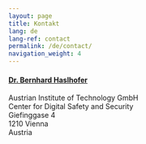 ```yaml
---
layout: page
title: Kontakt
lang: de
lang-ref: contact
permalink: /de/contact/
navigation_weight: 4
---
```


<div class="row">
	<div class="col s12 m12 l8">
		<div class = "card-panel">
			<h4><a href="http://bernhardhaslhofer.info">Dr. Bernhard Haslhofer</a></h4>
			Austrian Institute of Technology GmbH <br>
			Center for Digital Safety and Security  <br>
			Giefinggase 4  <br>
			1210 Vienna  <br>
			Austria
	    </div>
	</div>
</div>
